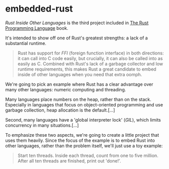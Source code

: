 # embedded-rust

_Rust Inside Other Languages_ is the third project included in [The Rust Programming Language](https://doc.rust-lang.org/book/) book.

It's intended to show off one of Rust's greatest strengths: a lack of a substantial runtime.

> Rust has support for _FFI_ (foreign function interface) in both directions: it can call into C code easily, but crucially, it can also be called into as easily as C. Combined with Rust's lack of a garbage collector and low runtime requirements, this makes Rust a great candidate to embed inside of other languages when you need that extra oomph.

We're going to pick an example where Rust has a clear advantage over many other languages: numeric computing and threading.

Many languages place numbers on the heap, rather than on the stack. Especially in languages that focus on object-oriented programming and use garbage collection, heap allocation is the default.[...]

Second, many languages have a 'global interpreter lock' (_GIL_), which limits concurrency in many situations.[...]

To emphasize these two aspects, we're going to create a little project that uses them heavily. Since the focus of the example is to embed Rust into other languages, rather than the problem itself, we'll just use a toy example:

> Start ten threads. Inside each thread, count from one to five million. After all ten threads are finished, print out 'done!'.
